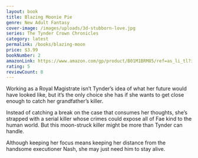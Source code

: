 ```yaml
---
layout: book
title: Blazing Moonie Pie
genre: New Adult Fantasy
cover-image: /images/uploads/3d-stubborn-love.jpg
series: The Tynder Crown Chronicles
category: latest
permalink: /books/blazing-moon
price: $3.99
bookNumber: 2
amazonLink: https://www.amazon.com/gp/product/B01M1BRM85/ref=as_li_tl?ie=UTF8&tag=owensmc-20&camp=1789&creative=9325&linkCode=as2&creativeASIN=B01M1BRM85&linkId=85b4cb9c64b6d5986471891f34b2eff7
rating: 5
reviewCount: 8
---
```

Working as a Royal Magistrate isn’t Tynder’s idea of what her future would have looked like, but it’s the only choice she has if she wants to get close enough to catch her grandfather’s killer.

Instead of catching a break on the case that consumes her thoughts, she’s strapped with a serial killer whose crimes could expose all of Fae kind to the human world. But this moon-struck killer might be more than Tynder can handle.

Although keeping her focus means keeping her distance from the handsome executioner Nash, she may just need him to stay alive.
